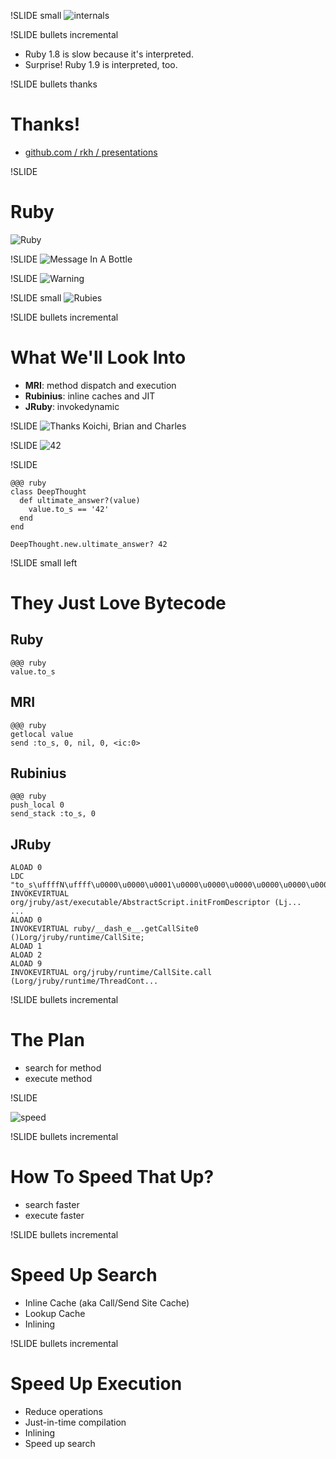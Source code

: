 !SLIDE small
![internals](assembler.jpg)

!SLIDE bullets incremental

* Ruby 1.8 is slow because it's interpreted.
* Surprise! Ruby 1.9 is interpreted, too.

!SLIDE bullets thanks
# Thanks!

* [github.com / rkh / presentations](https://github.com/rkh/presentations)

!SLIDE

# Ruby
![Ruby](ruby.jpg)

!SLIDE
![Message In A Bottle](bottle.jpg)

!SLIDE
![Warning](warning.jpg)

!SLIDE small
![Rubies](rubies.png)

!SLIDE bullets incremental

# What We'll Look Into

* **MRI**: method dispatch and execution
* **Rubinius**: inline caches and JIT
* **JRuby**: invokedynamic

!SLIDE
![Thanks Koichi, Brian and Charles](help.png)

!SLIDE
![42](42.png)

!SLIDE

    @@@ ruby
    class DeepThought
      def ultimate_answer?(value)
        value.to_s == '42'
      end
    end

    DeepThought.new.ultimate_answer? 42

!SLIDE small left

# They Just Love Bytecode

## Ruby

    @@@ ruby
    value.to_s

## MRI

    @@@ ruby
    getlocal value
    send :to_s, 0, nil, 0, <ic:0>

## Rubinius

    @@@ ruby
    push_local 0
    send_stack :to_s, 0

## JRuby

    ALOAD 0
    LDC "to_s\uffffN\uffff\u0000\u0000\u0001\u0000\u0000\u0000\u0000\u0000\u0000...
    INVOKEVIRTUAL org/jruby/ast/executable/AbstractScript.initFromDescriptor (Lj...
    ...
    ALOAD 0
    INVOKEVIRTUAL ruby/__dash_e__.getCallSite0 ()Lorg/jruby/runtime/CallSite;
    ALOAD 1
    ALOAD 2
    ALOAD 9
    INVOKEVIRTUAL org/jruby/runtime/CallSite.call (Lorg/jruby/runtime/ThreadCont...

!SLIDE bullets incremental

# The Plan

* search for method
* execute method

!SLIDE

![speed](speed.jpg)

!SLIDE bullets incremental

# How To Speed That Up?

* search faster
* execute faster

!SLIDE bullets incremental

# Speed Up Search

* Inline Cache (aka Call/Send Site Cache)
* Lookup Cache
* Inlining

!SLIDE bullets incremental

# Speed Up Execution

* Reduce operations
* Just-in-time compilation
* Inlining
* Speed up search
